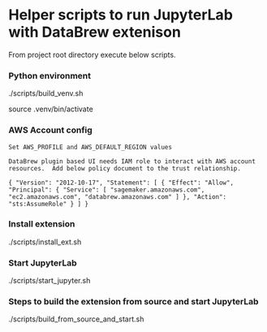 # Helper scripts to run JupyterLab with DataBrew extenison 

From project root directory execute below scripts.


### Python environment 
./scripts/build_venv.sh

source .venv/bin/activate




### AWS Account config

`Set AWS_PROFILE and AWS_DEFAULT_REGION values`

`DataBrew plugin based UI needs IAM role to interact with AWS account resources. 
 Add below policy document to the trust relationship.`

`
{
  "Version": "2012-10-17",
  "Statement": [
    {
      "Effect": "Allow",
      "Principal": {
        "Service": [
          "sagemaker.amazonaws.com",
          "ec2.amazonaws.com",
          "databrew.amazonaws.com"
        ]
      },
      "Action": "sts:AssumeRole"
    }
  ]
}
`
### Install extension
./scripts/install_ext.sh

### Start JupyterLab 
./scripts/start_jupyter.sh


### Steps to build the extension from source and start JupyterLab
./scripts/build_from_source_and_start.sh